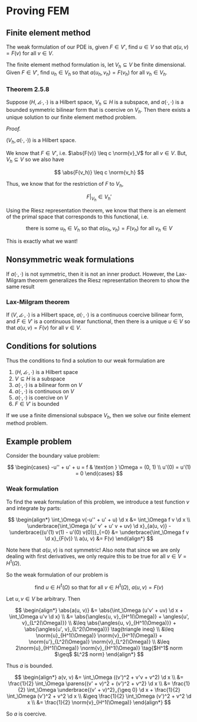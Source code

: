 # Proving FEM

$$
\newcommand{\x}{\mathbf x}
\newcommand{\y}{\mathbf y}
\newcommand{\f}{\mathbf f}
\newcommand{\j}{\mathbf j}
\newcommand{\n}{\mathbf n}
\newcommand{\v}{\mathbf v}
\newcommand{\U}{\mathbf U}
\newcommand{\abs}[1]{\left\lvert #1 \right\rvert}
\newcommand{\norm}[1]{\big\lVert #1 \big\rVert}
\newcommand{\parens}[1]{\left( #1 \right)}
\newcommand{\brackets}[1]{\left[ #1 \right]}
\newcommand{\angles}[1]{\left\langle #1 \right\rangle}
\newcommand{\curlies}[1]{\left\lbrace #1 \right\rbrace}
\newcommand{\inv}[1]{#1^{-1}}
\newcommand{\d}{\, \text{d}}
\newcommand{\dbyd}[2]{\frac{\d #1}{\d #2}}
\newcommand{\partials}[2]{\frac{\partial #1}{\partial #2}}
\newcommand{\BigO}{\mathcal O}
\newcommand{\disclapl}[1][]{\partial_{#1} \overline \partial_{#1}}
\newcommand{\Domain}{\overline \Omega}
\DeclareMathOperator{\span}{span}
\DeclareMathOperator{\ess}{ess}
\DeclareMathOperator{\supp}{supp}
$$

## Finite element method

The weak formulation of our PDE is, given $F \in V'$, find $u \in V$ so that $a(u, v) = F(v)$ for all $v \in V$.

The finite element method formulation is, let $V_h \subseteq V$ be finite dimensional. Given $F \in V'$, find $u_h \in V_h$ so that $a(u_h, v_h) = F(v_h)$ for all $v_h \in V_h$.

### Theorem 2.5.8

Suppose $(H, \angles{\cdot, \cdot})$ is a Hilbert space, $V_h \subseteq H$ is a subspace, and $a(\cdot, \cdot)$ is a bounded symmetric bilinear form that is coercive on $V_h$. Then there exists a unique solution to our finite element method problem.

*Proof.*

$(V_h, a(\cdot, \cdot))$ is a Hilbert space.

We know that $F \in V'$, i.e. $\abs{F(v)} \leq c \norm{v}_V$ for all $v \in V$. But, $V_h \subseteq V$ so we also have

$$
\abs{F(v_h)} \leq c \norm{v_h}
$$

Thus, we know that for the restriction of $F$ to $V_h$,

$$
F \big \vert_{V_h} \in V_h'
$$

Using the Riesz representation theorem, we know that there is an element of the primal space that corresponds to this functional, i.e.

$$
\text{there is some } u_h \in V_h \text{ so that } a(u_h, v_h) = F(v_h) \text{ for all } v_h \in V
$$

This is exactly what we want!

## Nonsymmetric weak formulations

If $a(\cdot, \cdot)$ is not symmetric, then it is not an inner product. However, the Lax-Milgram theorem generalizes the Riesz representation theorem to show the same result

### Lax-Milgram theorem

If $(V, \angles{\cdot, \cdot})$ is a Hilbert space, $a(\cdot, \cdot)$ is a continuous coercive bilinear form, and $F \in V'$ is a continuous linear functional, then there is a unique $u \in V$ so that $a(u, v) = F(v)$ for all $v \in V$.

## Conditions for solutions

Thus the conditions to find a solution to our weak formulation are

1. $(H, \angles{\cdot, \cdot})$ is a Hilbert space
2. $V \subseteq H$ is a subspace
3. $a(\cdot, \cdot)$ is a bilinear form on $V$
4. $a(\cdot, \cdot)$ is continuous on $V$
5. $a(\cdot, \cdot)$ is coercive on $V$​
6. $F \in V'$ is bounded

If we use a finite dimensional subspace $V_h$, then we solve our finite element method problem.

## Example problem

Consider the boundary value problem:

$$
\begin{cases}
-u'' + u' + u = f & \text{on } \Omega = (0, 1) \\
u'(0) = u'(1) = 0
\end{cases}
$$

### Weak formulation

To find the weak formulation of this problem, we introduce a test function $v$ and integrate by parts:

$$
\begin{align*}
\int_\Omega v(-u'' + u' + u) \d x &= \int_\Omega f v \d x \\
\underbrace{\int_\Omega (u' v' + u' v + uv) \d x}_{a(u, v)} - \underbrace{(u'(1) v(1) - u'(0) v(0))}_{=0} &= \underbrace{\int_\Omega f v \d x}_{F(v)} \\
a(u, v) &= F(v)
\end{align*}
$$

Note here that $a(u, v)$ is not symmetric! Also note that since we are only dealing with first derivatives, we only require this to be true for all $v \in V = H^1(\Omega)$.

So the weak formulation of our problem is

$$
\text{find } u \in H^1(\Omega) \text{ so that for all } v \in H^1(\Omega) \text{, } a(u, v) = F(v)
$$

Let $u, v \in V$ be arbitrary. Then

$$
\begin{align*}
\abs{a(u, v)} &= \abs{\int_\Omega (u'v' + uv) \d x + \int_\Omega u'v \d x} \\
&= \abs{\angles{u, v}_{H^1(\Omega)} + \angles{u', v}_{L^2(\Omega)}} \\
&\leq \abs{\angles{u, v}_{H^1(\Omega)}} + \abs{\angles{u', v}_{L^2(\Omega)}} \tag{triangle ineq} \\
&\leq \norm{u}_{H^1(\Omega)} \norm{v}_{H^1(\Omega)} + \norm{u'}_{L^2(\Omega)} \norm{v}_{L^2(\Omega)} \\
&\leq 2\norm{u}_{H^1(\Omega)} \norm{v}_{H^1(\Omega)} \tag{$H^1$ norm $\geq$ $L^2$ norm}
\end{align*}
$$

Thus $a$ is bounded.

$$
\begin{align*}
a(v, v) &= \int_\Omega ((v')^2 + v'v + v^2) \d x \\
&= \frac{1}{2} \int_\Omega \parens{(v' + v)^2 + (v')^2 + v^2} \d x \\
&= \frac{1}{2} \int_\Omega \underbrace{(v' + v)^2}_{\geq 0} \d x + \frac{1}{2} \int_\Omega (v')^2 + v^2 \d x \\
&\geq \frac{1}{2} \int_\Omega (v')^2 + v^2 \d x \\
&= \frac{1}{2} \norm{v}_{H^1(\Omega)}
\end{align*}
$$

So $a$ is coercive.
